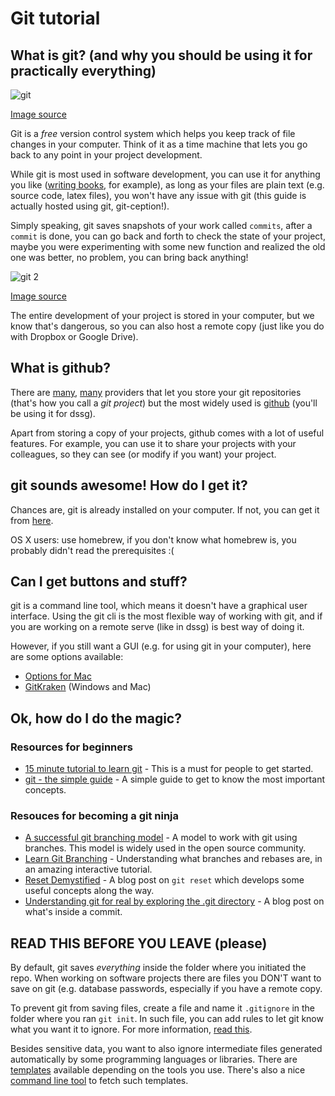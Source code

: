 # Git tutorial

## What is git? (and why you should be using it for practically everything)

![git](https://imgs.xkcd.com/comics/git.png)

[Image source](https://xkcd.com/1597/)

Git is a *free* version control system which helps you keep track of file changes in your computer. Think of it as a time machine that lets you go back to any point in your project development.

While git is most used in software development, you can use it for anything you like ([writing books](https://www.gitbook.com/), for example), as long as your files are plain text (e.g. source code, latex files), you won't have any issue with git (this guide is actually hosted using git, git-ception!).

Simply speaking, git saves snapshots of your work called `commits`, after a `commit` is done, you can go back and forth to check the state of your project, maybe you were experimenting with some new function and realized the old one was better, no problem, you can bring back anything!

![git 2](https://imgs.xkcd.com/comics/git_commit.png)

[Image source](https://xkcd.com/1296/)

The entire development of your project is stored in your computer, but we know that's dangerous, so you can also host a remote copy (just like you do with Dropbox or Google Drive).

## What is github?

There are [many](https://gitlab.com/), [many](https://bitbucket.org/) providers that let you store your git repositories (that's how you call a *git project*) but the most widely used is [github](https://github.com/) (you'll be using it for dssg).

Apart from storing a copy of your projects, github comes with a lot of useful features. For example, you can use it to share your projects with your colleagues, so they can see (or modify if you want) your project.

## git sounds awesome! How do I get it?

Chances are, git is already installed on your computer. If not, you can get it from [here](https://git-scm.com/).

OS X users: use homebrew, if you don't know what homebrew is, you probably didn't read the prerequisites :(

## Can I get buttons and stuff?

git is a command line tool, which means it doesn't have a graphical user interface. Using the git cli is the most flexible way of working with git, and if you are working on a remote serve (like in dssg) is best way of doing it.

However, if you still want a GUI (e.g. for using git in your computer), here are some options available:

*   [Options for Mac](https://git-scm.com/download/gui/mac)
*   [GitKraken](https://www.gitkraken.com/) (Windows and Mac)

## Ok, how do I do the magic?

### Resources for beginners

* [15 minute tutorial to learn git](https://try.github.io/levels/1/challenges/1) - This is a must for people to get started.
* [git - the simple guide](http://rogerdudler.github.io/git-guide/) - A simple guide to get to know the most important concepts.

### Resouces for becoming a git ninja

* [A successful git branching model](http://nvie.com/posts/a-successful-git-branching-model/) - A model to work with git using branches. This model is widely used in the open source community.
* [Learn Git Branching](http://learngitbranching.js.org/) - Understanding what branches and rebases are, in an amazing interactive tutorial.
* [Reset Demystified](https://git-scm.com/blog/2011/07/11/reset.html) - A blog post on `git reset` which develops some useful concepts along the way.
* [Understanding git for real by exploring the .git directory](https://medium.freecodecamp.com/understanding-git-for-real-by-exploring-the-git-directory-1e079c15b807#.5pe75gc07) - A blog post on what's inside a commit.


## READ THIS BEFORE YOU LEAVE  (please)

By default, git saves *everything* inside the folder where you initiated the repo. When working on software projects there are files you DON'T want to save on git (e.g. database passwords, especially if you have a remote copy.

To prevent git from saving files, create a file and name it `.gitignore` in the folder where you ran `git init`. In such file, you can add rules to let git know what you want it to ignore. For more information, [read this](https://git-scm.com/docs/gitignore).

Besides sensitive data, you want to also ignore intermediate files generated automatically by some programming languages or libraries. There are [templates](https://github.com/github/gitignore) available depending on the tools you use. There's also a nice [command line tool](https://github.com/karan/joe) to fetch such templates.
